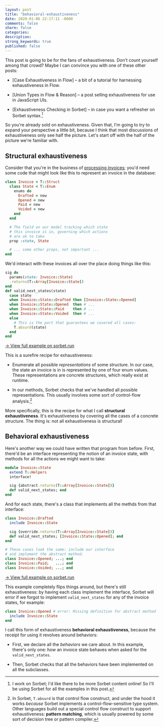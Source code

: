 ```yaml
---
layout: post
title: "behavioral-exhaustiveness"
date: 2020-01-06 22:17:11 -0600
comments: false
share: false
categories: 
description: 
strong_keywords: true
published: false
---
```


This post is going to be for the fans of exhaustiveness. Don't count yourself among that crowd? Maybe I can convince you with one of these other posts:

- [Case Exhaustiveness in Flow] – a bit of a tutorial for harnessing exhaustiveness in Flow.

- [Union Types in Flow & Reason] – a post selling exhaustiveness for use  in JavaScript UIs.

- [Exhaustiveness Checking in Sorbet] – in case you want a refresher on Sorbet syntax.[^sorbet-examples]

[^sorbet-examples]: I work on Sorbet; I'd like there to be more Sorbet content online! So I'll be using Sorbet for all the examples in this post.

So you're already sold on exhaustiveness. Given that, I'm going to try to expand your perspective a little bit, because I think that most discussions of exhaustiveness only see half the picture. Let's start off with the half of the picture we're familiar with.

## Structural exhaustiveness

Consider that you're in the business of [processing invoices]; you'd need some code that might look like this to represent an invoice in the database:

[processing invoices]: https://stripe.com/billing

```ruby
class Invoice < T::Struct
  class State < T::Enum
    enums do
      Drafted = new
      Opened = new
      Paid = new
      Voided = new
    end
  end

  # The field on our model tracking which state
  # this invoice is in, governing which actions
  # are ok to take
  prop :state, State

  # ... some other props, not important ...
end
```

We'd interact with these invoices all over the place doing things like this:

```ruby
sig do
  params(state: Invoice::State)
  .returns(T::Array[Invoice::State])
end
def valid_next_states(state)
  case state
  when Invoice::State::Drafted then [Invoice::State::Opened]
  when Invoice::State::Opened  then # ...
  when Invoice::State::Paid    then # ...
  when Invoice::State::Voided  then # ...
  else
    # This is the part that guarantees we covered all cases:
    T.absurd(state)
  end
end
```

<a href="#TODO">→ View full example on sorbet.run</a>

This is a surefire recipe for exhaustiveness:

- Enumerate all possible *representations* of some structure. In our case, the state an invoice is in is represented by one of four enum values. These representations are concrete structures, which really exist at runtime.

- In our methods, Sorbet checks that we've handled all possible representations. This usually involves some sort of control-flow analysis.[^tabsurd]

[^tabsurd]: In Sorbet, `T.absurd` is that control flow construct, and under the hood it works *because* Sorbet implements a control-flow-sensitive type system. Other languages build out a special control flow construct to support exhaustiveness: **pattern matching**, which is usually powered by some sort of decision tree or pattern compiler.

More specifically, this is the recipe for what I call **structural exhaustiveness**. It's exhaustiveness by covering all the cases of a concrete structure. The thing is: not all exhaustiveness is structural!

## Behavioral exhaustiveness

Here's another way we could have written that program from before. First, there'd be an interface representing the notion of an invoice state, with methods for all the actions we might want to take:

```ruby
module Invoice::State
  extend T::Helpers
  interface!

  sig {abstract.returns(T::Array[Invoice::State])}
  def valid_next_states; end
end
```

And for each state, there's a class that implements all the methds from that interface:

```ruby
class Invoice::Drafted
  include Invoice::State

  sig {override.returns(T::Array[Invoice::State])}
  def valid_next_states; [Invoice::State::Opened]; end
end

# These cases look the same: include our interface
# and implement the abstract method.
class Invoice::Opened; ...; end
class Invoice::Paid;   ...; end
class Invoice::Voided; ...; end
```

<a href="#TODO">→ View full example on sorbet.run</a>

This example completely flips things around, but there's still exhaustiveness: by having each class implement the interface, Sorbet will error if we forgot to implement `valid_next_states` for any of the invoice states, for example:

```ruby
class Invoice::Opened # error: Missing definition for abstract method `valid_next_states`
  include Invoice::State
end
```

I call this form of exhaustiveness **behavioral exhaustiveness**, because the receipt for using it revolves around behaviors:

- First, we declare all the *behaviors* we care about. In this example, there's only one: how an invoice state behaves when asked for the `valid_next_states`.

- Then, Sorbet checks that all the behaviors have been implemented on all the subclasses.



<!-- vim:tw=72
-->
